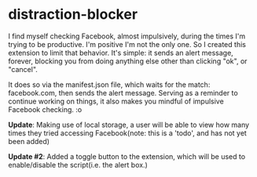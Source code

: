 # distraction-blocker

I find myself checking Facebook, almost impulsively, during the times I'm trying to be productive. I'm positive I'm not the only one. So I created this extension to limit that behavior. It's simple: it sends an alert message, forever, blocking you from doing anything else other than clicking "ok", or "cancel". 

It does so via the manifest.json file, which waits for the match: facebook.com, then sends the alert message.
Serving as a reminder to continue working on things, it also makes you mindful of impulsive Facebook checking. :o 

<strong>Update</strong>: Making use of local storage, a user will be able to view how many times they tried accessing Facebook(note: this is a 'todo', and has not yet been added)

<strong>Update #2</strong>: Added a toggle button to the extension, which will be used to enable/disable the script(i.e. the alert box.) 
